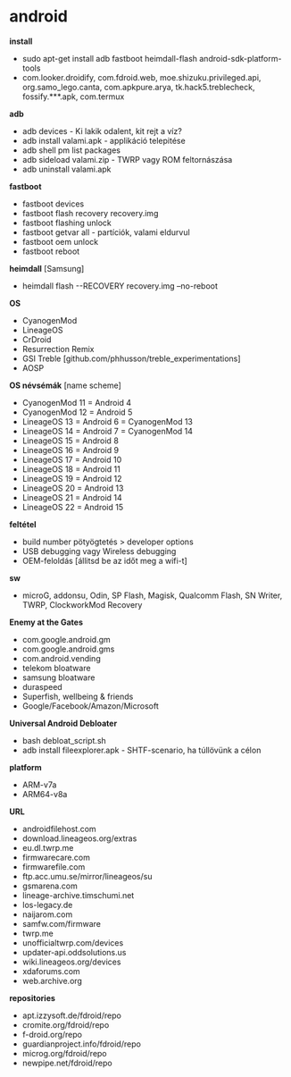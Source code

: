 # android

**install**
- sudo apt-get install adb fastboot heimdall-flash android-sdk-platform-tools
- com.looker.droidify, com.fdroid.web, moe.shizuku.privileged.api, org.samo_lego.canta, com.apkpure.arya, tk.hack5.treblecheck, fossify.***.apk, com.termux

**adb**
- adb devices - Ki lakik odalent, kit rejt a víz?
- adb install valami.apk - applikáció telepitése
- adb shell pm list packages
- adb sideload valami.zip - TWRP vagy ROM feltornászása
- adb uninstall valami.apk

**fastboot**
- fastboot devices
- fastboot flash recovery recovery.img
- fastboot flashing unlock             
- fastboot getvar all - partíciók, valami eldurvul
- fastboot oem unlock 
- fastboot reboot

**heimdall** [Samsung]
- heimdall flash --RECOVERY recovery.img –no-reboot

**OS**
- CyanogenMod
- LineageOS
- CrDroid
- Resurrection Remix
- GSI Treble [github.com/phhusson/treble_experimentations]
- AOSP

**OS névsémák** [name scheme]
- CyanogenMod 11 = Android 4
- CyanogenMod 12 = Android 5
- LineageOS 13 = Android 6 = CyanogenMod 13
- LineageOS 14 = Android 7 = CyanogenMod 14
- LineageOS 15 = Android 8
- LineageOS 16 = Android 9
- LineageOS 17 = Android 10
- LineageOS 18 = Android 11
- LineageOS 19 = Android 12
- LineageOS 20 = Android 13
- LineageOS 21 = Android 14
- LineageOS 22 = Android 15

**feltétel**
- build number pötyögtetés > developer options
- USB debugging vagy Wireless debugging
- OEM-feloldás [állitsd be az időt meg a wifi-t]

**sw**
- microG, addonsu, Odin, SP Flash, Magisk, Qualcomm Flash, SN Writer, TWRP, ClockworkMod Recovery

**Enemy at the Gates**
- com.google.android.gm
- com.google.android.gms
- com.android.vending
- telekom bloatware
- samsung bloatware
- duraspeed
- Superfish, wellbeing & friends
- Google/Facebook/Amazon/Microsoft

**Universal Android Debloater**
- bash debloat_script.sh
- adb install fileexplorer.apk - SHTF-scenario, ha túllövünk a célon

**platform**
- ARM-v7a
- ARM64-v8a

**URL**
- androidfilehost.com
- download.lineageos.org/extras
- eu.dl.twrp.me
- firmwarecare.com
- firmwarefile.com
- ftp.acc.umu.se/mirror/lineageos/su
- gsmarena.com
- lineage-archive.timschumi.net
- los-legacy.de
- naijarom.com
- samfw.com/firmware
- twrp.me
- unofficialtwrp.com/devices
- updater-api.oddsolutions.us
- wiki.lineageos.org/devices
- xdaforums.com
- web.archive.org

**repositories**
- apt.izzysoft.de/fdroid/repo
- cromite.org/fdroid/repo 
- f-droid.org/repo
- guardianproject.info/fdroid/repo
- microg.org/fdroid/repo
- newpipe.net/fdroid/repo
